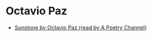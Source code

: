 ---
---

# Octavio Paz

- [Sunstone by Octavio Paz (read by A Poetry Channel)](https://www.youtube.com/watch?v=TrIeuz6Hk5g)